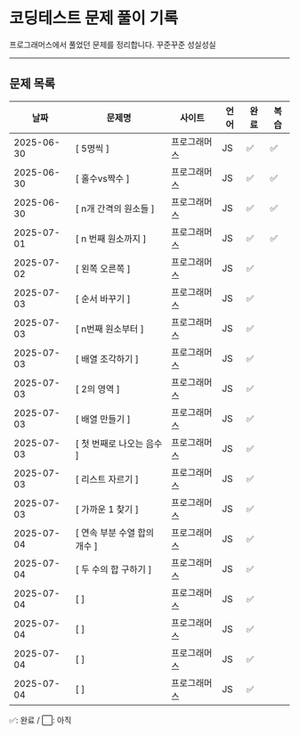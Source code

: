 # 코딩테스트 문제 풀이 기록

프로그래머스에서 풀었던 문제를 정리합니다.
꾸준꾸준 성실성실

---

## 문제 목록

| 날짜       | 문제명                       | 사이트       | 언어 | 완료 | 복습 |
| ---------- | ---------------------------- | ------------ | ---- | ---- | ---- |
| 2025-06-30 | [ 5명씩 ]                    | 프로그래머스 | JS   | ✅   | ✅   |
| 2025-06-30 | [ 홀수vs짝수 ]               | 프로그래머스 | JS   | ✅   | ✅   |
| 2025-06-30 | [ n개 간격의 원소들 ]        | 프로그래머스 | JS   | ✅   | ✅   |
| 2025-07-01 | [ n 번째 원소까지 ]          | 프로그래머스 | JS   | ✅   | ✅   |
| 2025-07-02 | [ 왼쪽 오른쪽 ]              | 프로그래머스 | JS   | ✅   |
| 2025-07-03 | [ 순서 바꾸기 ]              | 프로그래머스 | JS   | ✅   |      |
| 2025-07-03 | [ n번째 원소부터 ]           | 프로그래머스 | JS   | ✅   |      |
| 2025-07-03 | [ 배열 조각하기 ]            | 프로그래머스 | JS   | ✅   |      |
| 2025-07-03 | [ 2의 영역 ]                 | 프로그래머스 | JS   | ✅   |      |
| 2025-07-03 | [ 배열 만들기 ]              | 프로그래머스 | JS   | ✅   |      |
| 2025-07-03 | [ 첫 번째로 나오는 음수 ]    | 프로그래머스 | JS   | ✅   |      |
| 2025-07-03 | [ 리스트 자르기 ]            | 프로그래머스 | JS   | ✅   |      |
| 2025-07-03 | [ 가까운 1 찾기 ]            | 프로그래머스 | JS   | ✅   |      |
| 2025-07-04 | [ 연속 부분 수열 합의 개수 ] | 프로그래머스 | JS   | ✅   |      |
| 2025-07-04 | [ 두 수의 합 구하기 ]        | 프로그래머스 | JS   | ✅   |      |
| 2025-07-04 | [ ]                          | 프로그래머스 | JS   | ✅   |      |
| 2025-07-04 | [ ]                          | 프로그래머스 | JS   | ✅   |      |
| 2025-07-04 | [ ]                          | 프로그래머스 | JS   | ✅   |      |
| 2025-07-04 | [ ]                          | 프로그래머스 | JS   | ✅   |      |

✅: 완료 / ⬜: 아직
